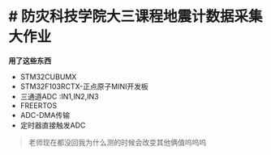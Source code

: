 # # 防灾科技学院大三课程地震计数据采集大作业

**用了这些东西**
- STM32CUBUMX
- STM32F103RCTX-正点原子MINI开发板
- 三通道ADC :IN1,IN2,IN3
- FREERTOS
- ADC-DMA传输
- 定时器直接触发ADC
> 老师现在都没回我为什么测的时候会改变其他俩值呜呜呜
